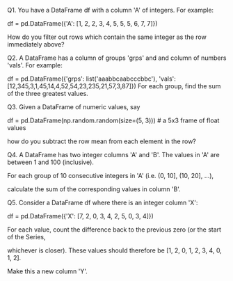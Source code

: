 Q1. You have a DataFrame df with a column 'A' of integers. For example:

df = pd.DataFrame({'A': [1, 2, 2, 3, 4, 5, 5, 5, 6, 7, 7]})

How do you filter out rows which contain the same integer as the row immediately above?


Q2. A DataFrame has a column of groups 'grps' and and column of numbers 'vals'. For example:

df = pd.DataFrame({'grps': list('aaabbcaabcccbbc'), 
                   'vals': [12,345,3,1,45,14,4,52,54,23,235,21,57,3,87]})
For each group, find the sum of the three greatest values.


Q3. Given a DataFrame of numeric values, say

df = pd.DataFrame(np.random.random(size=(5, 3))) # a 5x3 frame of float values

how do you subtract the row mean from each element in the row?


Q4. A DataFrame has two integer columns 'A' and 'B'. The values in 'A' are between 1 and 100 (inclusive). 

For each group of 10 consecutive integers in 'A' (i.e. (0, 10], (10, 20], ...), 

calculate the sum of the corresponding values in column 'B'.


Q5. Consider a DataFrame df where there is an integer column 'X':

df = pd.DataFrame({'X': [7, 2, 0, 3, 4, 2, 5, 0, 3, 4]})

For each value, count the difference back to the previous zero (or the start of the Series, 

whichever is closer). These values should therefore be [1, 2, 0, 1, 2, 3, 4, 0, 1, 2]. 

Make this a new column 'Y'.